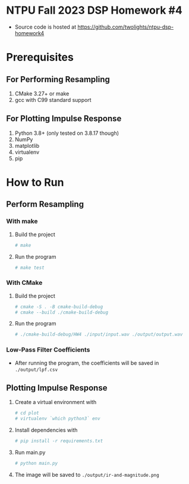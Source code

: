 # NTPU Fall 2023 DSP Homework #4

* Source code is hosted at https://github.com/twolights/ntpu-dsp-homework4

# Prerequisites

## For Performing Resampling

1. CMake 3.27+ or make
2. gcc with C99 standard support

## For Plotting Impulse Response

1. Python 3.8+ (only tested on 3.8.17 though)
2. NumPy
3. matplotlib
4. virtualenv
5. pip

# How to Run

## Perform Resampling

### With make

1. Build the project
    ```bash
    # make
    ```
   
2. Run the program
   ```bash
   # make test
   ```

### With CMake

1. Build the project
    ```bash
    # cmake -S . -B cmake-build-debug
    # cmake --build ./cmake-build-debug
    ```
   
2. Run the program
   ```bash 
   # ./cmake-build-debug/HW4 ./input/input.wav ./output/output.wav
   ```


### Low-Pass Filter Coefficients

* After running the program, the coefficients will be saved in `./output/lpf.csv`

## Plotting Impulse Response

1. Create a virtual environment with
    ```bash
    # cd plot
    # virtualenv `which python3` env
    ```
   
2. Install dependencies with
    ```bash
    # pip install -r requirements.txt
    ```
   
3. Run main.py
    ```bash
    # python main.py
    ```

4. The image will be saved to `./output/ir-and-magnitude.png`

